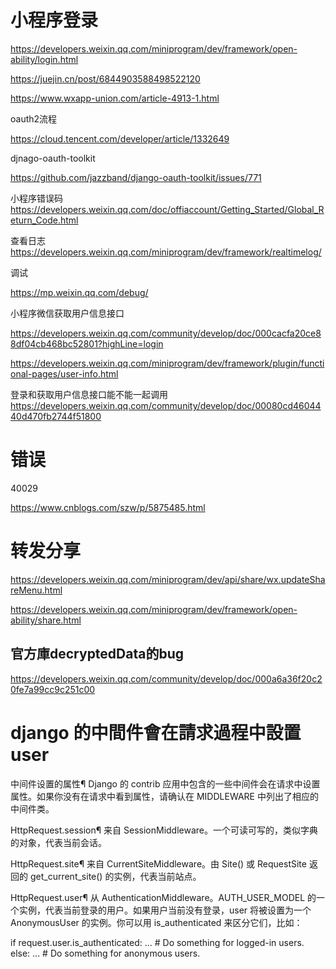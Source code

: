 
# 小程序登录

https://developers.weixin.qq.com/miniprogram/dev/framework/open-ability/login.html


https://juejin.cn/post/6844903588498522120

https://www.wxapp-union.com/article-4913-1.html

oauth2流程

https://cloud.tencent.com/developer/article/1332649

djnago-oauth-toolkit

https://github.com/jazzband/django-oauth-toolkit/issues/771


小程序错误码
https://developers.weixin.qq.com/doc/offiaccount/Getting_Started/Global_Return_Code.html

查看日志
https://developers.weixin.qq.com/miniprogram/dev/framework/realtimelog/

调试

https://mp.weixin.qq.com/debug/


小程序微信获取用户信息接口

https://developers.weixin.qq.com/community/develop/doc/000cacfa20ce88df04cb468bc52801?highLine=login

https://developers.weixin.qq.com/miniprogram/dev/framework/plugin/functional-pages/user-info.html


登录和获取用户信息接口能不能一起调用
https://developers.weixin.qq.com/community/develop/doc/00080cd4604440d470fb2744f51800


# 错误

40029

https://www.cnblogs.com/szw/p/5875485.html


# 转发分享

https://developers.weixin.qq.com/miniprogram/dev/api/share/wx.updateShareMenu.html

https://developers.weixin.qq.com/miniprogram/dev/framework/open-ability/share.html

## 官方庫decryptedData的bug

https://developers.weixin.qq.com/community/develop/doc/000a6a36f20c20fe7a99cc9c251c00



# django 的中間件會在請求過程中設置user


中间件设置的属性¶
Django 的 contrib 应用中包含的一些中间件会在请求中设置属性。如果你没有在请求中看到属性，请确认在 MIDDLEWARE 中列出了相应的中间件类。

HttpRequest.session¶
来自 SessionMiddleware。一个可读可写的，类似字典的对象，代表当前会话。

HttpRequest.site¶
来自 CurrentSiteMiddleware。由 Site() 或 RequestSite 返回的 get_current_site() 的实例，代表当前站点。

HttpRequest.user¶
从 AuthenticationMiddleware。AUTH_USER_MODEL 的一个实例，代表当前登录的用户。如果用户当前没有登录，user 将被设置为一个 AnonymousUser 的实例。你可以用 is_authenticated 来区分它们，比如：

if request.user.is_authenticated:
    ... # Do something for logged-in users.
else:
    ... # Do something for anonymous users.
